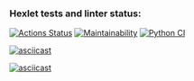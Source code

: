 ### Hexlet tests and linter status:
[![Actions Status](https://github.com/kukhmax/python-project-lvl1/workflows/hexlet-check/badge.svg)](https://github.com/kukhmax/python-project-lvl1/actions)
[![Maintainability](https://api.codeclimate.com/v1/badges/a99a88d28ad37a79dbf6/maintainability)](https://codeclimate.com/github/codeclimate/codeclimate/maintainability)
[![Python CI](https://github.com/kukhmax/python-project-lvl1/actions/workflows/python-package.yml/badge.svg)](https://github.com/kukhmax/python-project-lvl1/actions/workflows/python-package.yml)


[![asciicast](https://asciinema.org/a/kyt90WJImK7Fpgz6tRkqb10kf.svg)](https://asciinema.org/a/kyt90WJImK7Fpgz6tRkqb10kf)

[![asciicast](https://asciinema.org/a/I27i6iA0bOvaGc7OSdZcFktoG.svg)](https://asciinema.org/a/I27i6iA0bOvaGc7OSdZcFktoG)

